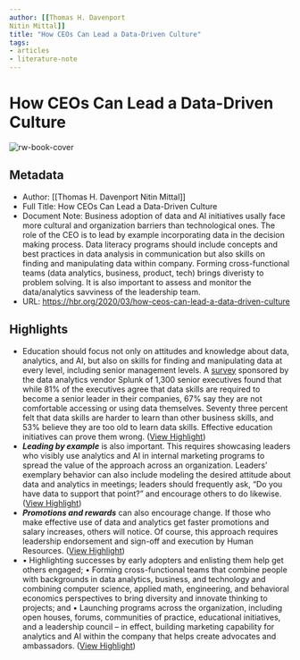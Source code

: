 ```yaml
---
author: [[Thomas H. Davenport
Nitin Mittal]]
title: "How CEOs Can Lead a Data-Driven Culture"
tags: 
- articles
- literature-note
---
```

# How CEOs Can Lead a Data-Driven Culture

![rw-book-cover](https://hbr.org/resources/images/article_assets/2020/03/Mar20_23_1069992382.jpg)

## Metadata
- Author: [[Thomas H. Davenport
Nitin Mittal]]
- Full Title: How CEOs Can Lead a Data-Driven Culture
- Document Note: Business adoption of data and AI initiatives usally face more cultural and organization barriers than technological ones.
   The role of the CEO is to lead by example incorporating data in the decision making process.
   Data literacy programs should include concepts and best practices in data analysis in communication but also skills on finding and manipulating data within company.
   Forming cross-functional teams (data analytics, business, product, tech) brings diveristy to problem solving.
   It is also important to assess and monitor the data/analytics savviness of the leadership team. 
- URL: https://hbr.org/2020/03/how-ceos-can-lead-a-data-driven-culture

## Highlights
- Education should focus not only on attitudes and knowledge about data, analytics, and AI, but also on skills for finding and manipulating data at every level, including senior management levels. A [survey](https://www.splunk.com/en_us/form/the-state-of-dark-data.html) sponsored by the data analytics vendor Splunk of 1,300 senior executives found that while 81% of the executives agree that data skills are required to become a senior leader in their companies, 67% say they are not comfortable accessing or using data themselves. Seventy three percent felt that data skills are harder to learn than other business skills, and 53% believe they are too old to learn data skills. Effective education initiatives can prove them wrong. ([View Highlight](https://read.readwise.io/read/01gs3p3t4ars83mfwe22y09v8r))
- ***Leading by example*** is also important. This requires showcasing leaders who visibly use analytics and AI in internal marketing programs to spread the value of the approach across an organization. Leaders’ exemplary behavior can also include modeling the desired attitude about data and analytics in meetings; leaders should frequently ask, “Do you have data to support that point?” and encourage others to do likewise. ([View Highlight](https://read.readwise.io/read/01gs3p3xm940ebqb29tdsaqjm4))
- ***Promotions and rewards*** can also encourage change. If those who make effective use of data and analytics get faster promotions and salary increases, others will notice. Of course, this approach requires leadership endorsement and sign-off and execution by Human Resources. ([View Highlight](https://read.readwise.io/read/01gs3p4235w1f001fmss20fc0x))
- • Highlighting successes by early adopters and enlisting them help get others engaged;
  • Forming cross-functional teams that combine people with backgrounds in data analytics, business, and technology and combining computer science, applied math, engineering, and behavioral economics perspectives to bring diversity and innovate thinking to projects; and
  • Launching programs across the organization, including open houses, forums, communities of practice, educational initiatives, and a leadership council – in effect, building marketing capability for analytics and AI within the company that helps create advocates and ambassadors. ([View Highlight](https://read.readwise.io/read/01gs3p4cvf23eeyrjt730j03f7))
